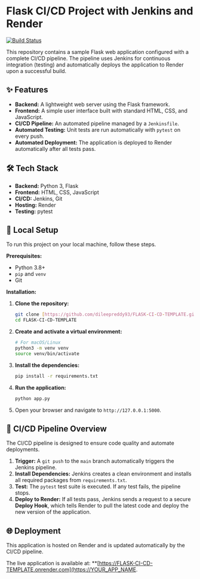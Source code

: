 # Flask CI/CD Project with Jenkins and Render

[![Build Status](http://YOUR_JENKINS_URL/job/Flask-ci-cd-template/badge/icon)](http://YOUR_JENKINS_URL/job/YOUR_PRO/Flask-ci-cd-template)

This repository contains a sample Flask web application configured with a complete CI/CD pipeline. The pipeline uses Jenkins for continuous integration (testing) and automatically deploys the application to Render upon a successful build.

## ✨ Features

- **Backend:** A lightweight web server using the Flask framework.
- **Frontend:** A simple user interface built with standard HTML, CSS, and JavaScript.
- **CI/CD Pipeline:** An automated pipeline managed by a `Jenkinsfile`.
- **Automated Testing:** Unit tests are run automatically with `pytest` on every push.
- **Automated Deployment:** The application is deployed to Render automatically after all tests pass.

## 🛠️ Tech Stack

- **Backend:** Python 3, Flask
- **Frontend:** HTML, CSS, JavaScript
- **CI/CD:** Jenkins, Git
- **Hosting:** Render
- **Testing:** pytest

## 🚀 Local Setup

To run this project on your local machine, follow these steps.

**Prerequisites:**
- Python 3.8+
- `pip` and `venv`
- Git

**Installation:**
1.  **Clone the repository:**
    ```bash
    git clone [https://github.com/dileepreddy93/FLASK-CI-CD-TEMPLATE.git](https://github.com/dileepreddy93/FLASK-CI-CD-TEMPLATE.git)
    cd FLASK-CI-CD-TEMPLATE
    ```
2.  **Create and activate a virtual environment:**
    ```bash
    # For macOS/Linux
    python3 -m venv venv
    source venv/bin/activate
    ```
3.  **Install the dependencies:**
    ```bash
    pip install -r requirements.txt
    ```
4.  **Run the application:**
    ```bash
    python app.py
    ```
5.  Open your browser and navigate to `http://127.0.0.1:5000`.

## 🔄 CI/CD Pipeline Overview

The CI/CD pipeline is designed to ensure code quality and automate deployments.

1.  **Trigger:** A `git push` to the `main` branch automatically triggers the Jenkins pipeline.
2.  **Install Dependencies:** Jenkins creates a clean environment and installs all required packages from `requirements.txt`.
3.  **Test:** The `pytest` test suite is executed. If any test fails, the pipeline stops.
4.  **Deploy to Render:** If all tests pass, Jenkins sends a request to a secure **Deploy Hook**, which tells Render to pull the latest code and deploy the new version of the application.

## 🌐 Deployment

This application is hosted on Render and is updated automatically by the CI/CD pipeline.

The live application is available at: **[https://FLASK-CI-CD-TEMPLATE.onrender.com](https://YOUR_APP_NAME.